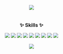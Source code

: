<div align=center>
	<img src="https://capsule-render.vercel.app/api?type=waving&color=auto&height=200&section=header&text=ChoiYoonJae&fontSize=90" />	
</div>
<br>
<div align=center>
	<h3>✨ Skills ✨</h3>
</div>
<div align="center">
  <img src="https://img.shields.io/badge/HTML5-E34F26?style=flat&logo=HTML5&logoColor=white" />
	<img src="https://img.shields.io/badge/CSS3-1572B6?style=flat&logo=CSS3&logoColor=white" />
  <img src="https://img.shields.io/badge/JavaScript-F7DF1E?style=flat&logo=JavaScript&logoColor=white" />
	<img src="https://img.shields.io/badge/TypeScript-3178C6?style=flat&logo=TypeScript&logoColor=white" />
  <img src="https://img.shields.io/badge/Node.js-339933?style=flat-square&logo=Node.js&logoColor=white" />
	<img src="https://img.shields.io/badge/React-61DAFB?style=flat&logo=CSS3&logoColor=white" />
	<img src="https://img.shields.io/badge/Redux-764ABC?style=flat&logo=CSS3&logoColor=white" />
	<img src="https://img.shields.io/badge/NGINX-009639?style=flat&logo=NGINX&logoColor=white" />
	<img src="https://img.shields.io/badge/MongoDB-47A248?style=flat&logo=MongoDB&logoColor=white" />
</div>
<br>
<div align="center">
  <img src="https://github-readme-stats.vercel.app/api/top-langs/?username=uniqueeest&layout=compact">
</div>
